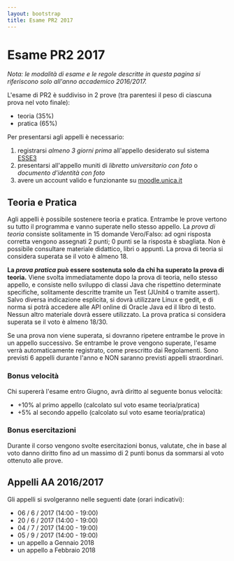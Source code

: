 ```yaml
---
layout: bootstrap
title: Esame PR2 2017
---
```


Esame PR2 2017
=================

_Nota: le modalità di esame e le regole descritte in questa pagina si riferiscono solo all'anno accademico 2016/2017._

L'esame di PR2 è suddiviso in 2 prove (tra parentesi il peso di ciascuna prova nel voto finale):

 - teoria (35%)
 - pratica (65%)

Per presentarsi agli appelli è necessario:
 1. registrarsi *almeno 3 giorni prima* all'appello desiderato sul sistema [ESSE3](https://webstudenti.unica.it/)
 2. presentarsi all'appello muniti di _libretto universitario con foto_ o _documento d'identità con foto_
 3. avere un account valido e funzionante su [moodle.unica.it](http://moodle.unica.it)

Teoria e Pratica
----------------
Agli appelli è possibile sostenere teoria e pratica. Entrambe le prove vertono su tutto il programma e vanno superate nello stesso appello.
La _prova di teoria_ consiste solitamente in 15 domande Vero/Falso: ad ogni risposta corretta vengono assegnati 2 punti; 0 punti se la risposta è sbagliata. 
Non è possibile consultare materiale didattico, libri o appunti.
La prova di teoria si considera superata se il voto è almeno 18.

**La _prova pratica_ può essere sostenuta solo da chi ha superato la prova di teoria.** 
Viene svolta immediatamente dopo la prova di teoria, nello stesso appello, e consiste nello sviluppo di classi Java che rispettino determinate specifiche, solitamente descritte tramite un Test (JUnit4 o tramite assert). 
Salvo diversa indicazione esplicita, si dovrà utilizzare Linux e gedit, e di norma si potrà accedere alle API online di Oracle Java ed il libro di testo.
Nessun altro materiale dovrà essere utilizzato.
La prova pratica si considera superata se il voto è almeno 18/30.

Se una prova non viene superata, si dovranno ripetere entrambe le prove in un appello successivo. 
Se entrambe le prove vengono superate, l'esame verrà automaticamente registrato, come prescritto dai Regolamenti.
Sono previsti 6 appelli durante l'anno e NON saranno previsti appelli straordinari.


### Bonus velocità
Chi supererà l'esame entro Giugno, avrà diritto al seguente bonus velocità:
 -  +10% al primo appello (calcolato sul voto esame teoria/pratica)
 -  +5% al secondo appello (calcolato sul voto esame teoria/pratica)
 
### Bonus esercitazioni
Durante il corso vengono svolte esercitazioni bonus, valutate, che in base al voto danno diritto fino ad un massimo di 2 punti bonus da sommarsi al voto ottenuto alle prove.

Appelli AA 2016/2017
------------
Gli appelli si svolgeranno nelle seguenti date (orari indicativi): <!--sono presenti su [ESSE3](https://webstudenti.unica.it/).-->
 
 - 06 / 6 / 2017 (14:00 - 19:00)
 - 20 / 6 / 2017 (14:00 - 19:00)
 - 04 / 7 / 2017 (14:00 - 19:00)
 - 05 / 9 / 2017 (14:00 - 19:00)
 - un appello a Gennaio 2018
 - un appello a Febbraio 2018
 
